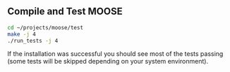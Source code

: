 ## Compile and Test MOOSE

```bash
cd ~/projects/moose/test
make -j 4
./run_tests -j 4
```

If the installation was successful you should see most of the tests passing (some tests will be
skipped depending on your system environment).
